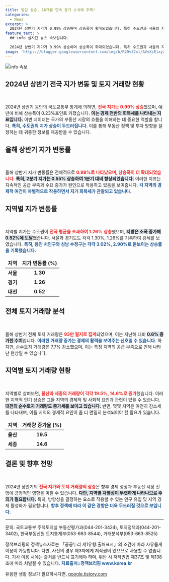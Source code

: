 ```yaml
---
title: 땅값 상승, 16개월 연속 증가 소식에 주목!
categories:
  - News
excerpt: >
  2024년 상반기 지가가 0.99% 상승하며 상승폭이 확대되었습니다. 특히 수도권과 서울의 지가는 평균을 초과, 울산과 세종 등에서 토지 거래량 증가세를 보였습니다. 변화의 핵심을 알아보세요!
feature_text: >
  ## info 실시간 뉴스 속보입니다.

  2024년 상반기 지가가 0.99% 상승하며 상승폭이 확대되었습니다. 특히 수도권과 서울의 지가는 평균을 초과, 울산과 세종 등에서 토지 거래량 증가세를 보였습니다. 변화의 핵심을 알아보세요!
image: 'https://blogger.googleusercontent.com/img/b/R29vZ2xl/AVvXsEixyZcFfHzMRdzZMjFBmAUKJYCLCGyLL1o632UiGVXcaFdKo_bkvkuCioo0uUKlGfBVcT3P84aROyZIXSBEx3Aw5nCQ3pTgDom1WDC4m8eifvWiAmWEEVb4x6G_l8C0QH225ldMjyaFvpxGEBGNO37VmDTDMHGhJPq73UglMfDca1-0aw/s1600/blogspot.png'
---
```


<p><img src="https://blogger.googleusercontent.com/img/b/R29vZ2xl/AVvXsEixyZcFfHzMRdzZMjFBmAUKJYCLCGyLL1o632UiGVXcaFdKo_bkvkuCioo0uUKlGfBVcT3P84aROyZIXSBEx3Aw5nCQ3pTgDom1WDC4m8eifvWiAmWEEVb4x6G_l8C0QH225ldMjyaFvpxGEBGNO37VmDTDMHGhJPq73UglMfDca1-0aw/s1600/blogspot.png" alt="info 속보" /></p>

<h2 data-ke-size="size26">2024년 상반기 전국 지가 변동 및 토지 거래량 현황</h2>

<p data-ke-size="size16">&nbsp;</p>

<p data-ke-size="size16">2024년 상반기 동안의 국토교통부 통계에 의하면, <b><span style="color: #ee2323;">전국 지가는 0.99% 상승</span></b>했으며, 예년에 비해 상승폭이 0.23%포인트 커졌습니다. <b><span style="background-color: #21538527;">이는 경제 전반의 회복세를 나타내는 지표입니다.</span></b> 이번 데이터는 국가의 부동산 시장의 흐름을 이해하는 데 중요한 역할을 합니다. <b><span style="color: #1a5490;">특히, 수도권의 지가 상승이 두드러집니다.</span></b> 이를 통해 부동산 정책 및 투자 방향을 설정하는 데 귀중한 정보를 제공받을 수 있습니다.</p>

<h2 data-ke-size="size26">올해 상반기 지가 변동률</h2>

<p data-ke-size="size16">&nbsp;</p>

<p data-ke-size="size16">올해 상반기 지가 변동률은 전체적으로 <b><span style="color: #ee2323;">0.99%로 나타났으며, 상승폭이 더 확대되었습니다</span></b>. <b><span style="background-color: #21538527;">특히, 2분기 지가는 0.55% 상승하여 1분기 대비 향상되었습니다.</span></b> 이러한 지표는 지속적인 공급 부족과 수요 증가가 원인으로 작용하고 있음을 보여줍니다. <b><span style="color: #1a5490;">각 지역의 경제적 여건이 차별적으로 작용하면서 지가 회복세가 관찰되고 있습니다.</span></b></p>

<h2 data-ke-size="size26">지역별 지가 변동률</h2>

<p data-ke-size="size16">&nbsp;</p>

<p data-ke-size="size16">지역별 지가는 수도권이 <b><span style="color: #ee2323;">전국 평균을 초과하여 1.26% 상승</span></b>했으며, <b><span style="background-color: #21538527;">지방은 소폭 증가해 0.52%에 도달</span></b>했습니다. 서울과 경기도도 각각 1.30%, 1.26%를 기록하여 강세를 보였습니다. <b><span style="color: #1a5490;">특히, 용인 처인구와 성남 수정구는 각각 3.02%, 2.90%로 돋보이는 상승률을 기록했습니다.</span></b></p>

<table>
    <thead>
        <tr>
            <td style="text-align: center; height: 17px;"><b>지역</b></td>
            <td style="text-align: center; height: 17px;"><b>지가 변동률 (%)</b></td>
        </tr>
    </thead>
    <tbody>
        <tr>
            <td style="text-align: center; height: 17px;"><b>서울</b></td>
            <td style="text-align: center; height: 17px;"><b>1.30</b></td>
        </tr>
        <tr>
            <td style="text-align: center; height: 17px;"><b>경기</b></td>
            <td style="text-align: center; height: 17px;"><b>1.26</b></td>
        </tr>
        <tr>
            <td style="text-align: center; height: 17px;"><b>대전</b></td>
            <td style="text-align: center; height: 17px;"><b>0.52</b></td>
        </tr>
    </tbody>
</table>

<h2 data-ke-size="size26">전체 토지 거래량 분석</h2>

<p data-ke-size="size16">&nbsp;</p>

<p data-ke-size="size16">올해 상반기 전체 토지 거래량은 <b><span style="color: #ee2323;">93만 필지로 집계</span></b>되었으며, 이는 지난해 대비 <b><span style="background-color: #21538527;">0.6% 증가한 수치</span></b>입니다. <b><span style="color: #1a5490;">이러한 거래량 증가는 경제의 활력을 보여주는 신호일 수 있습니다.</span></b> 하지만, 순수토지 거래량은 7.7% 감소했으며, 이는 특정 지역의 공급 부족으로 인해 나타난 현상일 수 있습니다.</p>

<h2 data-ke-size="size26">지역별 토지 거래량 현황</h2>

<p data-ke-size="size16">&nbsp;</p>

<p data-ke-size="size16">지역별로 살펴보면, <b><span style="color: #ee2323;">울산과 세종의 거래량이 각각 19.5%, 14.6%로 증가</span></b>했습니다. 이러한 지역적 인기 상승은 그들 지역의 경제적 및 사회적 요인과 관련이 있을 수 있습니다. <b><span style="background-color: #21538527;">대전의 순수토지 거래량도 증가세를 보이고 있습니다.</span></b> 반면, 몇몇 지역은 여전히 감소세를 나타내며, 이들 지역의 경제적 요인이 좀 더 면밀히 분석되어야 할 필요가 있습니다.</p>

<table>
    <thead>
        <tr>
            <td style="text-align: center; height: 17px;"><b>지역</b></td>
            <td style="text-align: center; height: 17px;"><b>거래량 증가율 (%)</b></td>
        </tr>
    </thead>
    <tbody>
        <tr>
            <td style="text-align: center; height: 17px;"><b>울산</b></td>
            <td style="text-align: center; height: 17px;"><b>19.5</b></td>
        </tr>
        <tr>
            <td style="text-align: center; height: 17px;"><b>세종</b></td>
            <td style="text-align: center; height: 17px;"><b>14.6</b></td>
        </tr>
    </tbody>
</table>

<h2 data-ke-size="size26">결론 및 향후 전망</h2>

<p data-ke-size="size16">&nbsp;</p>

<p data-ke-size="size16">2024년 상반기의 <b><span style="color: #ee2323;">전국 지가와 토지 거래량의 상승</span></b>은 향후 경제 성장과 부동산 시장 전망에 긍정적인 영향을 미칠 수 있습니다. <b><span style="background-color: #21538527;">다만, 지역별 차별성이 뚜렷하게 나타나므로 주의가 필요합니다.</span></b> 특히, 방향성을 결정하는 요소로 작용할 수 있는 인구 유입 및 지역 경제 활성화가 필요합니다. <b><span style="color: #1a5490;">향후 정책에 따라 이 같은 경향은 더욱 두드러질 것으로 보입니다.</span></b></p>

<hr>

<p data-ke-size="size16">문의: 국토교통부 주택토지실 부동산평가과(044-201-3424), 토지정책과(044-201-3402), 한국부동산원 토지통계부(053-663-8544), 거래분석부(053-663-8525)</p>

<p data-ke-size="size16">정책브리핑의 정책뉴스자료는 「공공누리 제1유형:출처표시」의 조건에 따라 자유롭게 이용이 가능합니다. 다만, 사진의 경우 제3자에게 저작권이 있으므로 사용할 수 없습니다. 기사 이용 시에는 출처를 반드시 표기해야 하며, 위반 시 저작권법 제37조 및 제138조에 따라 처벌될 수 있습니다. <b><span style="color: #1a5490;">자료출처=정책브리핑 www.korea.kr</span></b></p>
유용한 생활 정보가 필요하시다면, <a href="https://qoogle.tistory.com" rel="dofollow">qoogle.tistory.com</a>


